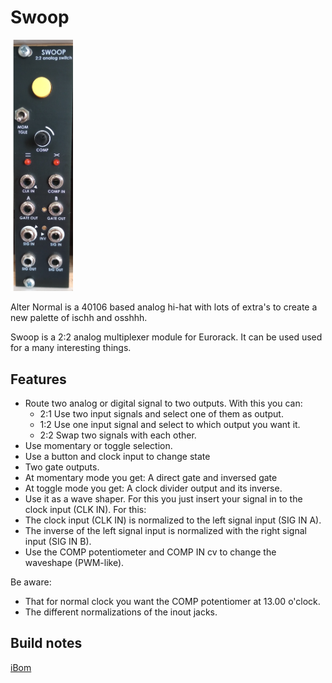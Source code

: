 # Swoop

<img src="https://raw.githubusercontent.com/PierreIsCoding/sdiy/main/Swoop/images/SWOOP_FRONT.png" width="100" />

Alter Normal is a 40106 based analog hi-hat with lots of extra's to create a new palette of ischh and osshhh.

Swoop is a 2:2 analog multiplexer module for Eurorack. It can be used used for a many interesting things.

## Features
* Route two analog or digital signal to two outputs. With this you can:
  * 2:1 Use two input signals and select one of them as output.
  * 1:2 Use one input signal and select to which output you want it.
  * 2:2 Swap two signals with each other.
*  Use momentary or toggle selection.
*  Use a button and clock input to change state
*  Two gate outputs.
  * At momentary mode you get: A direct gate and inversed gate
  * At toggle mode you get: A clock divider output and its inverse.
*  Use it as a wave shaper. For this you just insert your signal in to the clock input (CLK IN). For this:
  *  The clock input (CLK IN) is normalized to the left signal input (SIG IN A).
  *  The inverse of the left signal input is normalized with the right signal input (SIG IN B).
*  Use the COMP potentiometer and COMP IN cv to change the waveshape (PWM-like).

Be aware:
* That for normal clock you want the COMP potentiomer at 13.00 o'clock.
* The different normalizations of the inout jacks.

## Build notes

[iBom](https://htmlpreview.github.io/?https://github.com/PierreIsCoding/sdiy/blob/main/Swoop/ibom.html)

